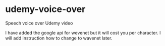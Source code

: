 # udemy-voice-over
Speech voice over Udemy video

I have added the google api for wevenet but it will cost you per character.
I will add instruction how to change to wavenet later.
